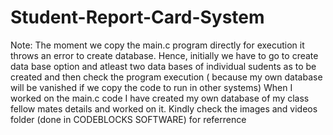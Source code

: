 # Student-Report-Card-System
Note: The moment we copy the main.c program directly for execution it throws an error to create database. Hence, initially we have to go to create data base option and atleast two data bases of individual sudents as to be created and then check the program execution ( because my own database will be vanished if we copy the code to run in other systems)
When I worked on the main.c code I have created my own database of my class fellow mates details and worked on it. Kindly check the images and videos folder (done in CODEBLOCKS SOFTWARE) for referrence
